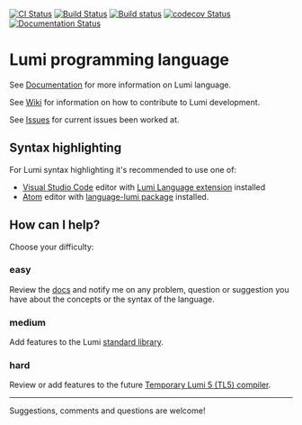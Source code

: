 [![CI Status](https://github.com/meircif/lumi-lang/workflows/CI/badge.svg)](https://github.com/meircif/lumi-lang/actions)
[![Build Status](https://travis-ci.org/meircif/lumi-lang.svg?branch=master)](https://travis-ci.org/meircif/lumi-lang)
[![Build status](https://ci.appveyor.com/api/projects/status/wtam4i4gh28aw7su?svg=true)](https://ci.appveyor.com/project/meircif/lumi-lang)
[![codecov Status](https://codecov.io/gh/meircif/lumi-lang/branch/master/graph/badge.svg)](https://codecov.io/gh/meircif/lumi-lang)
[![Documentation Status](https://readthedocs.org/projects/lumi-lang/badge/?version=latest)](http://lumi-lang.readthedocs.io/en/latest/?badge=latest)

# Lumi programming language

See [Documentation](http://lumi-lang.readthedocs.io/) for more
information on Lumi language.

See [Wiki](https://github.com/meircif/lumi-lang/wiki) for information on how to
contribute to Lumi development.

See [Issues](https://github.com/meircif/lumi-lang/issues) for current issues
been worked at.

## Syntax highlighting

For Lumi syntax highlighting it's recommended to use one of:
* [Visual Studio Code](https://code.visualstudio.com/) editor with
  [Lumi Language extension](
  https://marketplace.visualstudio.com/items?itemName=meircif.lumi)
  installed
* [Atom](https://atom.io) editor with
  [language-lumi package](https://atom.io/packages/language-lumi)
  installed.

## How can I help?
Choose your difficulty:
### easy
Review the [docs](http://lumi-lang.readthedocs.io/en/latest/) and notify me on
any problem, question or suggestion you have about the concepts or the syntax
of the language.
### medium
Add features to the Lumi
[standard library](https://github.com/meircif/lumi-lang/wiki/Standard-Library).
### hard
Review or add features to the future
[Temporary Lumi 5 (TL5) compiler](https://github.com/meircif/lumi-lang/wiki/TL5-Features).

---
Suggestions, comments and questions are welcome!
